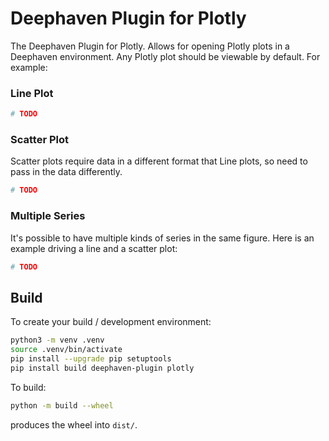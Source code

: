 # Deephaven Plugin for Plotly

The Deephaven Plugin for Plotly. Allows for opening Plotly plots in a Deephaven environment. Any Plotly plot
should be viewable by default. For example:

### Line Plot
```python
# TODO
```

### Scatter Plot
Scatter plots require data in a different format that Line plots, so need to pass in the data differently.
```python
# TODO
```

### Multiple Series
It's possible to have multiple kinds of series in the same figure. Here is an example driving a line and a scatter plot:
```python
# TODO
```

## Build

To create your build / development environment:

```sh
python3 -m venv .venv
source .venv/bin/activate
pip install --upgrade pip setuptools
pip install build deephaven-plugin plotly
```

To build:

```sh
python -m build --wheel
```

produces the wheel into `dist/`.